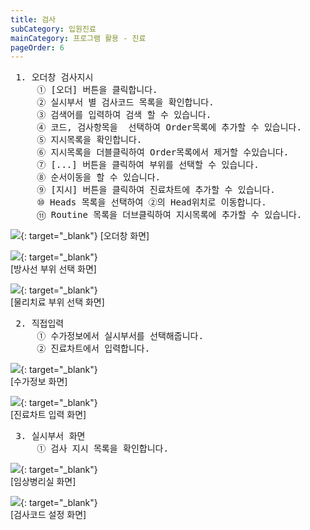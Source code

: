 ```yaml
---
title: 검사
subCategory: 입원진료
mainCategory: 프로그램 활용 - 진료
pageOrder: 6
---
```

<pre>
 <t2><bold>1. 오더창 검사지시</bold></t2>
     ① [오더] 버튼을 클릭합니다.
     ② 실시부서 별 검사코드 목록을 확인합니다.
     ③ 검색어를 입력하여 검색 할 수 있습니다.
     ④ 코드, 검사항목을  선택하여 Order목록에 추가할 수 있습니다.
     ⑤ 지시목록을 확인합니다.
     ⑥ 지시목록을 더블클릭하여 Order목록에서 제거할 수있습니다.
     ⑦ [...] 버튼을 클릭하여 부위를 선택할 수 있습니다.
     ⑧ 순서이동을 할 수 있습니다.
     ⑨ [지시] 버튼을 클릭하여 진료차트에 추가할 수 있습니다.
     ⑩ Heads 목록을 선택하여 ②의 Head위치로 이동합니다.
     ⑪ Routine 목록을 더브클릭하여 지시목록에 추가할 수 있습니다.
</pre>

[![](/images/{{page.url}}_1.png)](/images/{{page.url}}_1.png){: target="_blank"}
[오더창 화면]

[![](/images/{{page.url}}_2.png)](/images/{{page.url}}_2.png){: target="_blank"}
<br>[방사선 부위 선택 화면]

[![](/images/{{page.url}}_3.png)](/images/{{page.url}}_3.png){: target="_blank"}
<br>[물리치료 부위 선택 화면]

<pre>
 <t2><bold>2. 직접입력</bold></t2>
     ① 수가정보에서 실시부서를 선택해줍니다.
     ② 진료차트에서 입력합니다.
</pre>

[![](/images/{{page.url}}_4.png)](/images/{{page.url}}_4.png){: target="_blank"}
<br>[수가정보 화면]

[![](/images/{{page.url}}_5.png)](/images/{{page.url}}_5.png){: target="_blank"}
<br>[진료차트 입력 화면]

<pre>
 <t2><bold>3. 실시부서 화면</bold></t2>
     ① 검사 지시 목록을 확인합니다.
</pre>

[![](/images/{{page.url}}_6.png)](/images/{{page.url}}_6.png){: target="_blank"}
<br>[임상병리실 화면]

[![](/images/{{page.url}}_7.png)](/images/{{page.url}}_7.png){: target="_blank"}<br>
[검사코드 설정 화면]

